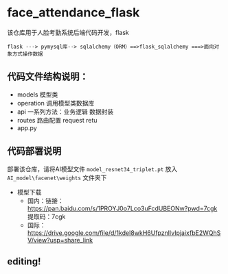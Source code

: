 # face_attendance_flask
该仓库用于人脸考勤系统后端代码开发，flask
```                                                            mysql=====>sql
flask ---> pymysql库--> sqlalchemy（ORM）==>flask_sqlalchemy ===>面向对象方式操作数据
```
## 代码文件结构说明：
- models     模型类
- operation  调用模型类数据库
- api        一系列方法：业务逻辑    数据封装
- routes     路由配置   request  retu
- app.py
## 代码部署说明
部署该仓库，请将AI模型文件 `model_resnet34_triplet.pt` 放入 `AI_model\facenet\weights` 文件夹下
- 模型下载
  - 国内：链接：https://pan.baidu.com/s/1PROYJ0o7Lco3uFcdUBEONw?pwd=7cgk 提取码：7cgk 
  - 国际：https://drive.google.com/file/d/1kdeI8wkH6UfpznlIvIpjaixfbE2WQhSV/view?usp=share_link
## editing!